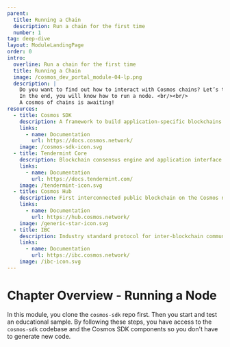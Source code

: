 ```yaml
---
parent:
  title: Running a Chain
  description: Run a chain for the first time
  number: 1
tag: deep-dive
layout: ModuleLandingPage
order: 0
intro:
  overline: Run a chain for the first time
  title: Running a Chain
  image: /cosmos_dev_portal_module-04-lp.png
  description: |
    Do you want to find out how to interact with Cosmos chains? Let’s take it step-by-step with SimApp. <br/><br/>
    In the end, you will know how to run a node. <br/><br/>
    A cosmos of chains is awaiting!
resources:
  - title: Cosmos SDK
    description: A framework to build application-specific blockchains
    links:
      - name: Documentation
        url: https://docs.cosmos.network/
    image: /cosmos-sdk-icon.svg
  - title: Tendermint Core
    description: Blockchain consensus engine and application interface
    links:
      - name: Documentation
        url: https://docs.tendermint.com/
    image: /tendermint-icon.svg
  - title: Cosmos Hub
    description: First interconnected public blockchain on the Cosmos network
    links:
      - name: Documentation
        url: https://hub.cosmos.network/
    image: /generic-star-icon.svg
  - title: IBC
    description: Industry standard protocol for inter-blockchain communication
    links:
      - name: Documentation
        url: https://ibc.cosmos.network/
    image: /ibc-icon.svg
---
```


# Chapter Overview - Running a Node

In this module, you clone the `cosmos-sdk` repo first. Then you start and test an educational sample. By following these steps, you have access to the `cosmos-sdk` codebase and the Cosmos SDK components so you don't have to generate new code. 
